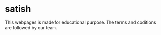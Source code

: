 # satish
This webpages is made for educational  purpose. The terms and coditions are followed by our team.
